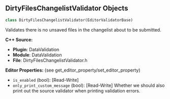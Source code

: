 ## DirtyFilesChangelistValidator Objects

```python
class DirtyFilesChangelistValidator(EditorValidatorBase)
```

Validates there is no unsaved files in the changelist about to be submitted.

**C++ Source:**

- **Plugin**: DataValidation
- **Module**: DataValidation
- **File**: DirtyFilesChangelistValidator.h

**Editor Properties:** (see get_editor_property/set_editor_property)

- ``is_enabled`` (bool):  [Read-Write]
- ``only_print_custom_message`` (bool):  [Read-Write] Whether we should also print out the source validator when printing validation errors.

<a id="unreal.EditorValidatorSubsystem"></a>
